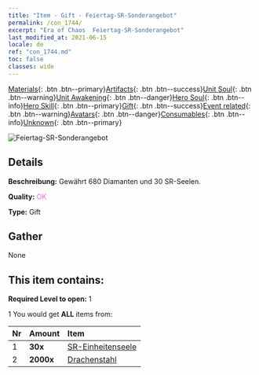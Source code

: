 ```yaml
---
title: "Item - Gift - Feiertag-SR-Sonderangebot"
permalink: /con_1744/
excerpt: "Era of Chaos  Feiertag-SR-Sonderangebot"
last_modified_at: 2021-06-15
locale: de
ref: "con_1744.md"
toc: false
classes: wide
---
```

 [Materials](/ItemsDE/){: .btn .btn--primary}[Artifacts](/ItemsDE/Artifacts/){: .btn .btn--success}[Unit Soul](/ItemsDE/UnitSoul/){: .btn .btn--warning}[Unit Awakening](/ItemsDE/UnitAwakening/){: .btn .btn--danger}[Hero Soul](/ItemsDE/HeroSoul/){: .btn .btn--info}[Hero Skill](/ItemsDE/HeroSkill/){: .btn .btn--primary}[Gift](/ItemsDE/Gift/){: .btn .btn--success}[Event related](/ItemsDE/Events/){: .btn .btn--warning}[Avatars](/ItemsDE/Avatars/){: .btn .btn--danger}[Consumables](/ItemsDE/Consumables/){: .btn .btn--info}[Unknown](/ItemsDE/Unknown/){: .btn .btn--primary}

 ![Feiertag-SR-Sonderangebot](/images/t/i_907326.png)

## Details
 **Beschreibung:** Gewährt 680 Diamanten und 30 SR-Seelen.

 **Quality:** <span style="color: #DA70D6">OK</span>

 **Type:** Gift

## Gather

  None

## This item contains:

 **Required Level to open:** 1

 1 You would get **ALL** items  from:

  | Nr | Amount |     Item    |
  |:---|:-------|:------------|
  | 1 |  **30x** | [SR-Einheitenseele](/ItemsDE/con_534/) |  | 
  | 2 |  **2000x** | [Drachenstahl](/ItemsDE/con_880/) |  | 
